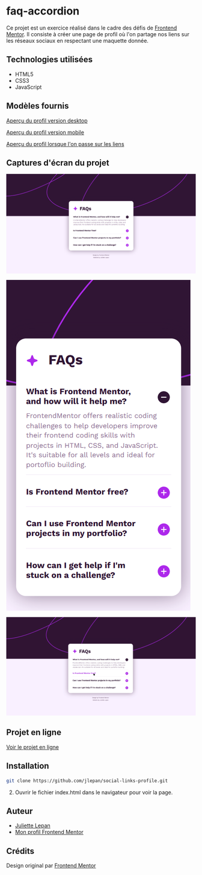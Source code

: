 # **faq-accordion**

Ce projet est un exercice réalisé dans le cadre des défis de [Frontend Mentor](https://www.frontendmentor.io/). 
Il consiste à créer une page de profil où l'on partage nos liens sur les réseaux sociaux en respectant une maquette donnée.

## Technologies utilisées

- HTML5
- CSS3
- JavaScript

## Modèles fournis

[Aperçu du profil version desktop](https://github.com/jlepan/faq-accordion/blob/main/design/desktop-design.jpg)

[Aperçu du profil version mobile](https://github.com/jlepan/faq-accordion/main/design/mobile-design.jpg)

[Aperçu du profil lorsque l'on passe sur les liens](https://github.com/jlepan/faq-accordion/blob/main/design/active-states.jpg)

## Captures d'écran du projet

![Aperçu de ma version desktop](https://github.com/jlepan/faq-accordion/blob/main/aper%C3%A7u-projet/aper%C3%A7u-desktop.png)

![Aperçu de ma version mobile](https://github.com/jlepan/faq-accordion/blob/main/aper%C3%A7u-projet/aper%C3%A7u-mobile.png)

![Aperçu de ma version lorsque l'on passe sur les liens](https://github.com/jlepan/faq-accordion/blob/main/aper%C3%A7u-projet/aper%C3%A7u-active-states.png)

## Projet en ligne

[Voir le projet en ligne]()

## Installation
   ```bash
   git clone https://github.com/jlepan/social-links-profile.git
   ```
2. Ouvrir le fichier index.html dans le navigateur pour voir la page.

## Auteur
- [Juliette Lepan](https://github.com/jlepan)  
- [Mon profil Frontend Mentor](https://www.frontendmentor.io/profile/jlepan)

## Crédits
Design original par [Frontend Mentor](https://www.frontendmentor.io/)
